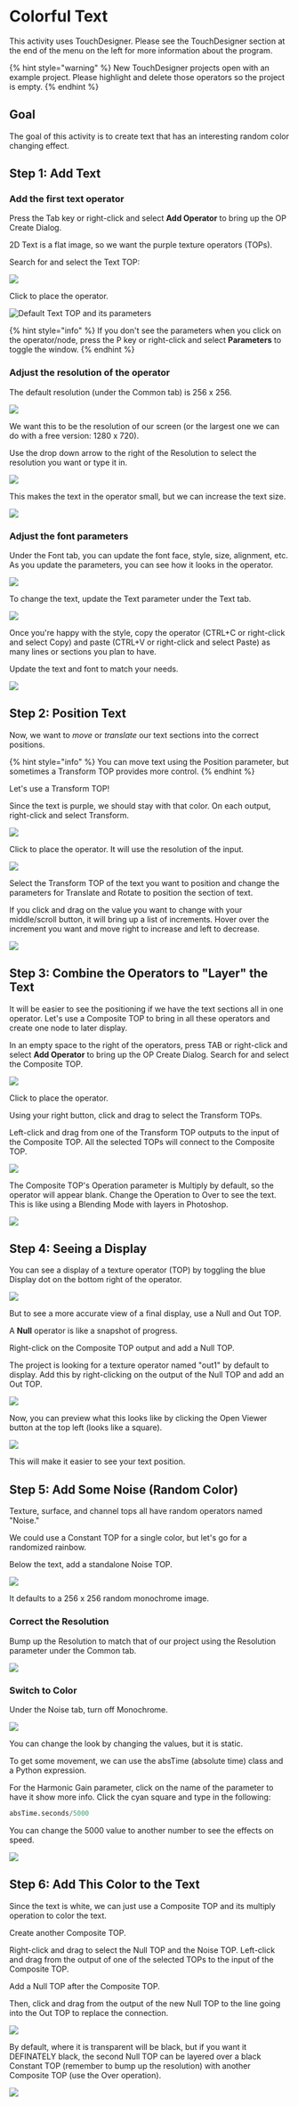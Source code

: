 # Colorful Text

This activity uses TouchDesigner. Please see the TouchDesigner section at the end of the menu on the left for more information about the program.

{% hint style="warning" %}
New TouchDesigner projects open with an example project. Please highlight and delete those operators so the project is empty.
{% endhint %}

## Goal

The goal of this activity is to create text that has an interesting random color changing effect.

## Step 1: Add Text

### Add the first text operator

Press the Tab key or right-click and select **Add Operator** to bring up the OP Create Dialog.

2D Text is a flat image, so we want the purple texture operators \(TOPs\).

Search for and select the Text TOP:

![](../../.gitbook/assets/image%20%28222%29.png)

Click to place the operator. 

![Default Text TOP and its parameters](../../.gitbook/assets/image%20%28205%29.png)

{% hint style="info" %}
If you don't see the parameters when you click on the operator/node, press the P key or right-click and select **Parameters** to toggle the window.
{% endhint %}

### Adjust the resolution of the operator

The default resolution \(under the Common tab\) is 256 x 256. 

![](../../.gitbook/assets/image%20%28219%29.png)

We want this to be the resolution of our screen \(or the largest one we can do with a free version: 1280 x 720\).

Use the drop down arrow to the right of the Resolution to select the resolution you want or type it in.

![](../../.gitbook/assets/image%20%28217%29.png)

This makes the text in the operator small, but we can increase the text size.

![](../../.gitbook/assets/image%20%28232%29.png)

### Adjust the font parameters

Under the Font tab, you can update the font face, style, size, alignment, etc. As you update the parameters, you can see how it looks in the operator.

![](../../.gitbook/assets/image%20%28225%29.png)

To change the text, update the Text parameter under the Text tab.

![](../../.gitbook/assets/image%20%28203%29.png)

Once you're happy with the style, copy the operator \(CTRL+C or right-click and select Copy\) and paste \(CTRL+V or right-click and select Paste\) as many lines or sections you plan to have.

Update the text and font to match your needs.

![](../../.gitbook/assets/image%20%28248%29.png)

## Step 2: Position Text

Now, we want to _move_ or _translate_ our text sections into the correct positions.

{% hint style="info" %}
You can move text using the Position parameter, but sometimes a Transform TOP provides more control. 
{% endhint %}

Let's use a Transform TOP!

Since the text is purple, we should stay with that color. On each output, right-click and select Transform.

![](../../.gitbook/assets/image%20%28244%29.png)

Click to place the operator. It will use the resolution of the input.

![](../../.gitbook/assets/image%20%28245%29.png)

Select the Transform TOP of the text you want to position and change the parameters for Translate and Rotate to position the section of text.

If you click and drag on the value you want to change with your middle/scroll button, it will bring up a list of increments. Hover over the increment you want and move right to increase and left to decrease.

![](../../.gitbook/assets/week9bs2.gif)

## Step 3: Combine the Operators to "Layer" the Text

It will be easier to see the positioning if we have the text sections all in one operator. Let's use a Composite TOP to bring in all these operators and create one node to later display.

In an empty space to the right of the operators, press TAB or right-click and select **Add Operator** to bring up the OP Create Dialog. Search for and select the Composite TOP.

![](../../.gitbook/assets/image%20%28216%29.png)

Click to place the operator.

Using your right button, click and drag to select the Transform TOPs. 

Left-click and drag from one of the Transform TOP outputs to the input of the Composite TOP. All the selected TOPs will connect to the Composite TOP.

![](../../.gitbook/assets/week9bs3.gif)

The Composite TOP's Operation parameter is Multiply by default, so the operator will appear blank. Change the Operation to Over to see the text. This is like using a Blending Mode with layers in Photoshop.

![](../../.gitbook/assets/image%20%28228%29.png)

## Step 4: Seeing a Display

You can see a display of a texture operator \(TOP\) by toggling the blue Display dot on the bottom right of the operator.

![](../../.gitbook/assets/image%20%28231%29.png)

But to see a more accurate view of a final display, use a Null and Out TOP.

A **Null** operator is like a snapshot of progress.

Right-click on the Composite TOP output and add a Null TOP.

The project is looking for a texture operator named "out1" by default to display. Add this by right-clicking on the output of the Null TOP and add an Out TOP.

![](../../.gitbook/assets/image%20%28238%29.png)

Now, you can preview what this looks like by clicking the Open Viewer button at the top left \(looks like a square\).

![](../../.gitbook/assets/image%20%28240%29.png)

This will make it easier to see your text position.

## Step 5: Add Some Noise \(Random Color\)

Texture, surface, and channel tops all have random operators named "Noise."

We could use a Constant TOP for a single color, but let's go for a randomized rainbow.

Below the text, add a standalone Noise TOP.

![](../../.gitbook/assets/image%20%28243%29.png)

It defaults to a 256 x 256 random monochrome image.

### Correct the Resolution

Bump up the Resolution to match that of our project using the Resolution parameter under the Common tab.

![](../../.gitbook/assets/image%20%28213%29.png)

### Switch to Color

Under the Noise tab, turn off Monochrome.

![](../../.gitbook/assets/image%20%28241%29.png)

You can change the look by changing the values, but it is static.

To get some movement, we can use the absTime \(absolute time\) class and a Python expression.

For the Harmonic Gain parameter, click on the name of the parameter to have it show more info. Click the cyan square and type in the following:

```python
absTime.seconds/5000
```

You can change the 5000 value to another number to see the effects on speed.

![](../../.gitbook/assets/week9bs5.gif)

## Step 6: Add This Color to the Text

Since the text is white, we can just use a Composite TOP and its multiply operation to color the text.

Create another Composite TOP.

Right-click and drag to select the Null TOP and the Noise TOP. Left-click and drag from the output of one of the selected TOPs to the input of the Composite TOP.

Add a Null TOP after the Composite TOP.

Then, click and drag from the output of the new Null TOP to the line going into the Out TOP to replace the connection.

![](../../.gitbook/assets/week9bs6%20%281%29.gif)

By default, where it is transparent will be black, but if you want it DEFINATELY black, the second Null TOP can be layered over a black Constant TOP \(remember to bump up the resolution\) with another Composite TOP \(use the Over operation\). 

![](../../.gitbook/assets/image%20%28215%29.png)

